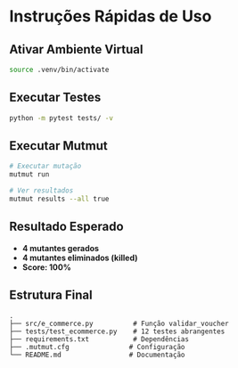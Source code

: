 # Instruções Rápidas de Uso

## Ativar Ambiente Virtual
```bash
source .venv/bin/activate
```

## Executar Testes
```bash
python -m pytest tests/ -v
```

## Executar Mutmut
```bash
# Executar mutação
mutmut run

# Ver resultados
mutmut results --all true
```

## Resultado Esperado
- **4 mutantes gerados**
- **4 mutantes eliminados (killed)**
- **Score: 100%**

## Estrutura Final
```
.
├── src/e_commerce.py          # Função validar_voucher
├── tests/test_ecommerce.py    # 12 testes abrangentes
├── requirements.txt           # Dependências
├── .mutmut.cfg               # Configuração
└── README.md                 # Documentação
```
